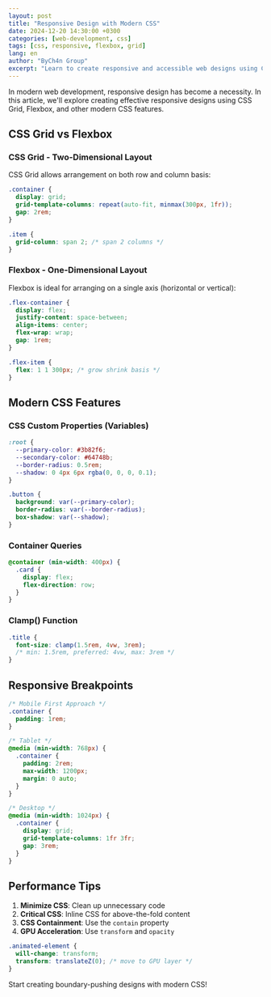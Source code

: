 ```yaml
---
layout: post
title: "Responsive Design with Modern CSS"
date: 2024-12-20 14:30:00 +0300
categories: [web-development, css]
tags: [css, responsive, flexbox, grid]
lang: en
author: "ByCh4n Group"
excerpt: "Learn to create responsive and accessible web designs using CSS Grid, Flexbox, and modern CSS features."
---
```


In modern web development, responsive design has become a necessity. In this article, we'll explore creating effective responsive designs using CSS Grid, Flexbox, and other modern CSS features.

## CSS Grid vs Flexbox

### CSS Grid - Two-Dimensional Layout

CSS Grid allows arrangement on both row and column basis:

```css
.container {
  display: grid;
  grid-template-columns: repeat(auto-fit, minmax(300px, 1fr));
  gap: 2rem;
}

.item {
  grid-column: span 2; /* span 2 columns */
}
```

### Flexbox - One-Dimensional Layout

Flexbox is ideal for arranging on a single axis (horizontal or vertical):

```css
.flex-container {
  display: flex;
  justify-content: space-between;
  align-items: center;
  flex-wrap: wrap;
  gap: 1rem;
}

.flex-item {
  flex: 1 1 300px; /* grow shrink basis */
}
```

## Modern CSS Features

### CSS Custom Properties (Variables)

```css
:root {
  --primary-color: #3b82f6;
  --secondary-color: #64748b;
  --border-radius: 0.5rem;
  --shadow: 0 4px 6px rgba(0, 0, 0, 0.1);
}

.button {
  background: var(--primary-color);
  border-radius: var(--border-radius);
  box-shadow: var(--shadow);
}
```

### Container Queries

```css
@container (min-width: 400px) {
  .card {
    display: flex;
    flex-direction: row;
  }
}
```

### Clamp() Function

```css
.title {
  font-size: clamp(1.5rem, 4vw, 3rem);
  /* min: 1.5rem, preferred: 4vw, max: 3rem */
}
```

## Responsive Breakpoints

```css
/* Mobile First Approach */
.container {
  padding: 1rem;
}

/* Tablet */
@media (min-width: 768px) {
  .container {
    padding: 2rem;
    max-width: 1200px;
    margin: 0 auto;
  }
}

/* Desktop */
@media (min-width: 1024px) {
  .container {
    display: grid;
    grid-template-columns: 1fr 3fr;
    gap: 3rem;
  }
}
```

## Performance Tips

1. **Minimize CSS**: Clean up unnecessary code
2. **Critical CSS**: Inline CSS for above-the-fold content
3. **CSS Containment**: Use the `contain` property
4. **GPU Acceleration**: Use `transform` and `opacity`

```css
.animated-element {
  will-change: transform;
  transform: translateZ(0); /* move to GPU layer */
}
```

Start creating boundary-pushing designs with modern CSS!
